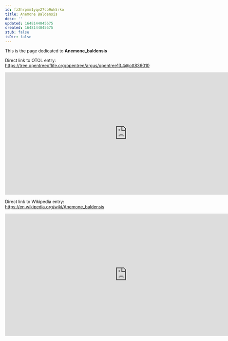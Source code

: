 ```yaml
---
id: fz2hrpmm1yqv27cb9uk5rko
title: Anemone Baldensis
desc: ''
updated: 1648144045675
created: 1648144045675
stub: false
isDir: false
---
```

This is the page dedicated to **Anemone_baldensis**


Direct link to OTOL entry: https://tree.opentreeoflife.org/opentree/argus/opentree13.4@ott836010



<html>
    <body>
    <iframe src="https://tree.opentreeoflife.org/opentree/argus/opentree13.4@ott836010"
    width="800" height="400" frameborder="0" allowfullscreen> </iframe>
    </body>
</html>
    


Direct link to Wikipedia entry: https://en.wikipedia.org/wiki/Anemone_baldensis



<html>
    <body>
    <iframe src="https://en.wikipedia.org/wiki/Anemone_baldensis"
    width="800" height="400" frameborder="0" allowfullscreen> </iframe>
    </body>
</html>
    
